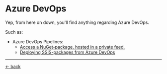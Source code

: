 # Azure DevOps
Yep, from here on down, you'll find anything regarding Azure DevOps.

Such as:
- Azure DevOps Pipelines:
    - [Access a NuGet-package, hosted in a private feed.](pipelines\private-nuget-package)
    - [Deploying SSIS-packages from Azure DevOps](pipelines\deploying-ssis-packages-from-azure-devops)



---

[&larr; back](../index.md)
